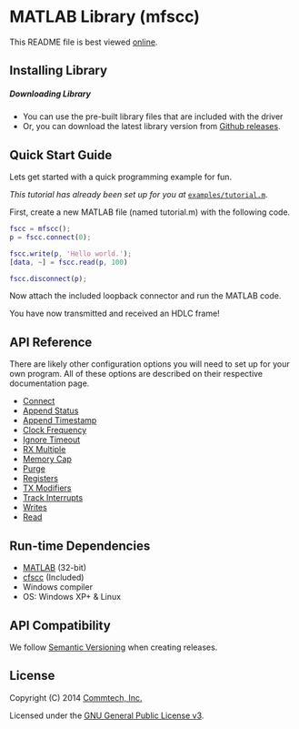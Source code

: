 # MATLAB Library (mfscc)
This README file is best viewed [online](http://github.com/commtech/mfscc/).

## Installing Library

##### Downloading Library
- You can use the pre-built library files that are included with the driver
- Or, you can download the latest library version from
[Github releases](https://github.com/commtech/mfscc/releases).


## Quick Start Guide

Lets get started with a quick programming example for fun.

_This tutorial has already been set up for you at_ 
[`examples/tutorial.m`](https://github.com/commtech/mfscc/tree/master/examples/tutorial.m).

First, create a new MATLAB file (named tutorial.m) with the following code.

```matlab
fscc = mfscc();
p = fscc.connect(0);

fscc.write(p, 'Hello world.');
[data, ~] = fscc.read(p, 100)

fscc.disconnect(p);
```

Now attach the included loopback connector and run the MATLAB code.

You have now transmitted and received an HDLC frame! 


## API Reference

There are likely other configuration options you will need to set up for your 
own program. All of these options are described on their respective documentation page.

- [Connect](https://github.com/commtech/mfscc/blob/master/docs/connect.m)
- [Append Status](https://github.com/commtech/mfscc/blob/master/docs/append-status.m)
- [Append Timestamp](https://github.com/commtech/mfscc/blob/master/docs/append-timestamp.m)
- [Clock Frequency](https://github.com/commtech/mfscc/blob/master/docs/clock-frequency.m)
- [Ignore Timeout](https://github.com/commtech/mfscc/blob/master/docs/ignore-timeout.m)
- [RX Multiple](https://github.com/commtech/mfscc/blob/master/docs/rx-multiple.m)
- [Memory Cap](https://github.com/commtech/mfscc/blob/master/docs/memory-cap.m)
- [Purge](https://github.com/commtech/mfscc/blob/master/docs/purgemmd)
- [Registers](https://github.com/commtech/mfscc/blob/master/docs/registers.m)
- [TX Modifiers](https://github.com/commtech/mfscc/blob/master/docs/tx-modifiersmmd)
- [Track Interrupts](https://github.com/commtech/mfscc/blob/master/docs/track-interrupts.m)
- [Writes](https://github.com/commtech/mfscc/blob/master/docs/write.m)
- [Read](https://github.com/commtech/mfscc/blob/master/docs/read.m)


## Run-time Dependencies
- [MATLAB](http://www.mathworks.com/products/matlab/) (32-bit)
- [cfscc](https://github.com/commtech/cfscc/) (Included)
- Windows compiler
- OS: Windows XP+ & Linux


## API Compatibility
We follow [Semantic Versioning](http://semver.org/) when creating releases.


## License

Copyright (C) 2014 [Commtech, Inc.](http://commtech-fastcom.com)

Licensed under the [GNU General Public License v3](http://www.gnu.org/licenses/gpl.txt).
